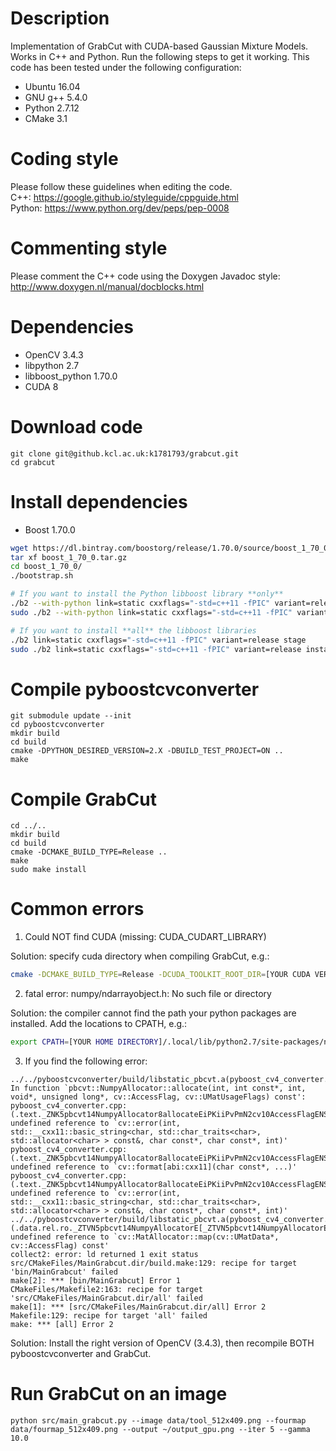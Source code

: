 # Description
Implementation of GrabCut with CUDA-based Gaussian Mixture Models. Works in C++ and Python. Run the following steps to get it working.
This code has been tested under the following configuration:
* Ubuntu 16.04
* GNU g++ 5.4.0
* Python 2.7.12
* CMake 3.1

# Coding style
Please follow these guidelines when editing the code.  
C++: https://google.github.io/styleguide/cppguide.html  
Python: https://www.python.org/dev/peps/pep-0008

# Commenting style
Please comment the C++ code using the Doxygen Javadoc style: http://www.doxygen.nl/manual/docblocks.html

# Dependencies
* OpenCV 3.4.3
* libpython 2.7
* libboost_python 1.70.0
* CUDA 8

# Download code
```
git clone git@github.kcl.ac.uk:k1781793/grabcut.git
cd grabcut
```

# Install dependencies
* Boost 1.70.0
```bash
wget https://dl.bintray.com/boostorg/release/1.70.0/source/boost_1_70_0.tar.gz
tar xf boost_1_70_0.tar.gz
cd boost_1_70_0/
./bootstrap.sh 

# If you want to install the Python libboost library **only**
./b2 --with-python link=static cxxflags="-std=c++11 -fPIC" variant=release stage
sudo ./b2 --with-python link=static cxxflags="-std=c++11 -fPIC" variant=release install

# If you want to install **all** the libboost libraries
./b2 link=static cxxflags="-std=c++11 -fPIC" variant=release stage
sudo ./b2 link=static cxxflags="-std=c++11 -fPIC" variant=release install
```

# Compile pyboostcvconverter
```
git submodule update --init
cd pyboostcvconverter
mkdir build
cd build
cmake -DPYTHON_DESIRED_VERSION=2.X -DBUILD_TEST_PROJECT=ON ..
make
```

# Compile GrabCut
```
cd ../..
mkdir build
cd build
cmake -DCMAKE_BUILD_TYPE=Release ..
make
sudo make install
```

# Common errors
1. Could NOT find CUDA (missing: CUDA_CUDART_LIBRARY)

Solution: specify cuda directory when compiling GrabCut, e.g.:
```bash
cmake -DCMAKE_BUILD_TYPE=Release -DCUDA_TOOLKIT_ROOT_DIR=[YOUR CUDA VERSION]..
```

2. fatal error: numpy/ndarrayobject.h: No such file or directory

Solution: the compiler cannot find the path your python packages are installed. Add the locations to CPATH, e.g.:
```bash
export CPATH=[YOUR HOME DIRECTORY]/.local/lib/python2.7/site-packages/numpy/core/include:$CPATH
```

3. If you find the following error:
```
../../pyboostcvconverter/build/libstatic_pbcvt.a(pyboost_cv4_converter.cpp.o): In function `pbcvt::NumpyAllocator::allocate(int, int const*, int, void*, unsigned long*, cv::AccessFlag, cv::UMatUsageFlags) const':
pyboost_cv4_converter.cpp:(.text._ZNK5pbcvt14NumpyAllocator8allocateEiPKiiPvPmN2cv10AccessFlagENS5_14UMatUsageFlagsE[_ZNK5pbcvt14NumpyAllocator8allocateEiPKiiPvPmN2cv10AccessFlagENS5_14UMatUsageFlagsE]+0x9d): undefined reference to `cv::error(int, std::__cxx11::basic_string<char, std::char_traits<char>, std::allocator<char> > const&, char const*, char const*, int)'
pyboost_cv4_converter.cpp:(.text._ZNK5pbcvt14NumpyAllocator8allocateEiPKiiPvPmN2cv10AccessFlagENS5_14UMatUsageFlagsE[_ZNK5pbcvt14NumpyAllocator8allocateEiPKiiPvPmN2cv10AccessFlagENS5_14UMatUsageFlagsE]+0x2c5): undefined reference to `cv::format[abi:cxx11](char const*, ...)'
pyboost_cv4_converter.cpp:(.text._ZNK5pbcvt14NumpyAllocator8allocateEiPKiiPvPmN2cv10AccessFlagENS5_14UMatUsageFlagsE[_ZNK5pbcvt14NumpyAllocator8allocateEiPKiiPvPmN2cv10AccessFlagENS5_14UMatUsageFlagsE]+0x2ed): undefined reference to `cv::error(int, std::__cxx11::basic_string<char, std::char_traits<char>, std::allocator<char> > const&, char const*, char const*, int)'
../../pyboostcvconverter/build/libstatic_pbcvt.a(pyboost_cv4_converter.cpp.o):(.data.rel.ro._ZTVN5pbcvt14NumpyAllocatorE[_ZTVN5pbcvt14NumpyAllocatorE]+0x38): undefined reference to `cv::MatAllocator::map(cv::UMatData*, cv::AccessFlag) const'
collect2: error: ld returned 1 exit status
src/CMakeFiles/MainGrabcut.dir/build.make:129: recipe for target 'bin/MainGrabcut' failed
make[2]: *** [bin/MainGrabcut] Error 1
CMakeFiles/Makefile2:163: recipe for target 'src/CMakeFiles/MainGrabcut.dir/all' failed
make[1]: *** [src/CMakeFiles/MainGrabcut.dir/all] Error 2
Makefile:129: recipe for target 'all' failed
make: *** [all] Error 2
```

Solution: Install the right version of OpenCV (3.4.3), then recompile BOTH pyboostcvconverter and GrabCut.

# Run GrabCut on an image

```
python src/main_grabcut.py --image data/tool_512x409.png --fourmap data/fourmap_512x409.png --output ~/output_gpu.png --iter 5 --gamma 10.0
```
